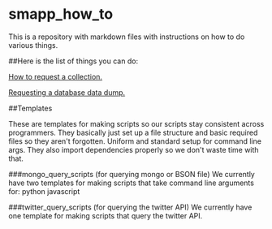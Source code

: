 # smapp_how_to
This is a repository with markdown files with instructions on how to do various things. 

##Here is the list of things you can do:

<a href="https://github.com/SMAPPNYU/smapp_how_to/blob/master/howto_request_a_collection.md">How to request a collection.</a>

<a href="https://github.com/SMAPPNYU/smapp_how_to/blob/master/howto_request_a_database_data_dump.md">Requesting a database data dump.</a>

##Templates

These are templates for making scripts so our scripts stay consistent across programmers. They basically just set up a file structure and basic required files so they aren't forgotten. Uniform and standard setup for command line args. They also import dependencies properly so we don't waste time with that. 

###mongo_query_scripts (for querying mongo or BSON file)
We currently have two templates for making scripts that take command line arguments for:
python
javascript

###twitter_query_scripts (for querying the twitter API)
We currently have one template for making scripts that query the twitter API.